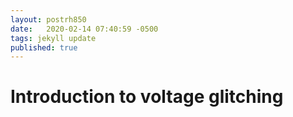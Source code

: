 ```yaml
---
layout: postrh850
date:   2020-02-14 07:40:59 -0500
tags: jekyll update
published: true
---
```


# Introduction to voltage glitching